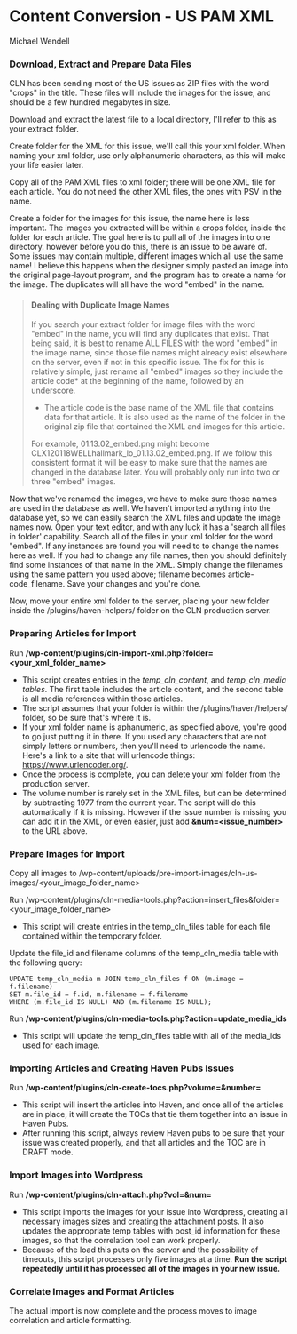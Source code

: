 # Content Conversion - US PAM XML
Michael Wendell

### Download, Extract and Prepare Data Files

CLN has been sending most of the US issues as ZIP files with the word "crops" in the title. These files will include the images for the issue, and should be a few hundred megabytes in size.

Download and extract the latest file to a local directory, I'll refer to this as your extract folder.

Create folder for the XML for this issue, we'll call this your xml folder. When naming your xml folder, use only alphanumeric characters, as this will make your life easier later.

Copy all of the PAM XML files to xml folder; there will be one XML file for each article. You do not need the other XML files, the ones with PSV in the name.

Create a folder for the images for this issue, the name here is less important. The images you extracted will be within a crops folder, inside the folder for each article. The goal here is to pull all of the images into one directory. however before you do this, there is an issue to be aware of. Some issues may contain multiple, different images which all use the same name! I believe this happens when the designer simply pasted an image into the original page-layout program, and the program has to create a name for the image. The duplicates will all have the word "embed" in the name.

> #### Dealing with Duplicate Image Names
>
> If you search your extract folder for image files with the word "embed" in the name, you will find any duplicates that exist. That being said, it is best to rename ALL FILES with the word "embed" in the image name, since those file names might already exist elsewhere on the server, even if not in this specific issue. The fix for this is relatively simple, just rename all "embed" images so they include the article code* at the beginning of the name, followed by an underscore.
> 
> * The article code is the base name of the XML file that contains data for that article. It is also used as the name of the folder in the original zip file that contained the XML and images for this article.
>
> For example, 01.13.02_embed.png might become CLX120118WELLhallmark_lo_01.13.02_embed.png. If we follow this consistent format it will be easy to make sure that the names are changed in the database later. You will probably only run into two or three "embed" images.

Now that we've renamed the images, we have to make sure those names are used in the database as well. We haven't imported anything into the database yet, so we can easily search the XML files and update the image names now. Open your text editor, and with any luck it has a 'search all files in folder' capability. Search all of the files in your xml folder for the word "embed". If any instances are found you will need to to change the names here as well. If you had to change any file names, then you should definitely find some instances of that name in the XML. Simply change the filenames using the same pattern you used above; filename becomes article-code_filename. Save your changes and you're done.

Now, move your entire xml folder to the server, placing your new folder inside the /plugins/haven-helpers/ folder on the CLN production server.

### Preparing Articles for Import

Run **/wp-content/plugins/cln-import-xml.php?folder=<your_xml_folder_name>**

- This script creates entries in the _temp_cln_content_, and _temp_cln_media tables_. The first table includes the article content, and the second table is all media references within those articles.
- The script assumes that your folder is within the /plugins/haven/helpers/ folder, so be sure that's where it is.
- If your xml folder name is aphanumeric, as specified above, you're good to go just putting it in there. If you used any characters that are not simply letters or numbers, then you'll need to urlencode the name. Here's a link to a site that will urlencode things: https://www.urlencoder.org/.
- Once the process is complete, you can delete your xml folder from the production server.
- The volume number is rarely set in the XML files, but can be determined by subtracting 1977 from the current year. The script will do this automatically if it is missing. However if the issue number is missing you can add it in the XML, or even easier, just add **&num=<issue_number>** to the URL above.  

### Prepare Images for Import

Copy all images to /wp-content/uploads/pre-import-images/cln-us-images/<your_image_folder_name>

Run /wp-content/plugins/cln-media-tools.php?action=insert_files&folder=<your_image_folder_name>

- This script will create entries in the temp_cln_files table for each file contained within the temporary folder.

Update the file_id and filename columns of the temp_cln_media table with the following query:

```
UPDATE temp_cln_media m JOIN temp_cln_files f ON (m.image = f.filename)
SET m.file_id = f.id, m.filename = f.filename
WHERE (m.file_id IS NULL) AND (m.filename IS NULL);
```

Run **/wp-content/plugins/cln-media-tools.php?action=update_media_ids**

- This script will update the temp_cln_files table with all of the media_ids used for each image.

### Importing Articles and Creating Haven Pubs Issues

Run **/wp-content/plugins/cln-create-tocs.php?volume=<volume>&number=<number>**

- This script will insert the articles into Haven, and once all of the articles are in place, it will create the TOCs that tie them together into an issue in Haven Pubs.
- After running this script, always review Haven pubs to be sure that your issue was created properly, and that all articles and the TOC are in DRAFT mode.

### Import Images into Wordpress

Run **/wp-content/plugins/cln-attach.php?vol=<volume>&num=<number>**

- This script imports the images for your issue into Wordpress, creating all necessary images sizes and creating the attachment posts. It also updates the appropriate temp tables with post_id information for these images, so that the correlation tool can work properly.
- Because of the load this puts on the server and the possibility of timeouts, this script processes only five images at a time. **Run the script repeatedly until it has processed all of the images in your new issue.**

### Correlate Images and Format Articles

The actual import is now complete and the process moves to image correlation and article formatting.